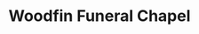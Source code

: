 ---
title: "Woodfin Funeral Chapel"
url: /murfreesboro/woodfin-funeral-chapel/
shop: Bestattungen
---